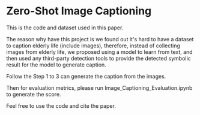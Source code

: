 # Zero-Shot Image Captioning
This is the code and dataset used in this paper.

The reason why have this project is we found out it's hard to have a dataset to caption elderly life (include images), therefore, instead of collecting images from elderly life, we proposed using a model to learn from text, and then used any third-party detection tools to provide the detected symbolic result for the model to generate caption.

Follow the Step 1 to 3 can generate the caption from the images.

Then for evaluation metrics, please run Image_Captioning_Evaluation.ipynb to generate the score.

Feel free to use the code and cite the paper.
